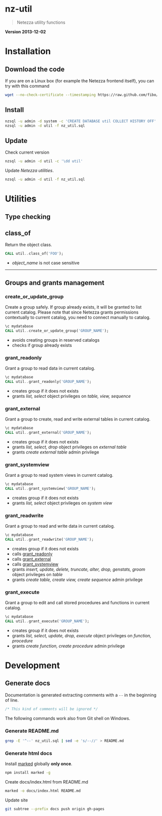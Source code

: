 nz-util
=======

> Netezza utility functions

**Version 2013-12-02**
# Installation

## Download the code

If you are on a Linux box (for example the Netezza frontend itself), you can try with this command

```bash
wget --no-check-certificate --timestamping https://raw.github.com/fibo/nz-util/master/nz_util.sql
```

## Install

```bash
nzsql -u admin -d system -c 'CREATE DATABASE util COLLECT HISTORY OFF'
nzsql -u admin -d util -f nz_util.sql
```

## Update

Check current version

```bash
nzsql -u admin -d util -c '\dd util'
```

Update *Netezza utilities*.

```bash
nzsql -u admin -d util -f nz_util.sql
```

# Utilities


## Type checking


## class_of

Return the object class.

```sql
CALL util..class_of('FOO');
```

* *object_name* is not case sensitive
----------------

## Groups and grants management


### create_or_update_group

Create a group safely. If group already exists, it will be granted to list current catalog.
Please note that since Netezza grants permissions contextually to current catalog,
you need to connect manually to catalog.

```sql
\c mydatabase
CALL util..create_or_update_group('GROUP_NAME');
```

* avoids creating groups in reserved catalogs
* checks if group already exists

### grant_readonly

Grant a group to read data in current catalog.

```sql
\c mydatabase
CALL util..grant_readonly('GROUP_NAME');
```

* creates group if it does not exists
* grants *list, select* object privileges on *table, view, sequence*

### grant_external

Grant a group to create, read and write external tables in current catalog.

```sql
\c mydatabase
CALL util..grant_external('GROUP_NAME');
```

* creates group if it does not exists
* grants *list, select, drop* object privileges on *external table*
* grants *create external table* admin privilege
### grant_systemview

Grant a group to read system views in current catalog.

```sql
\c mydatabase
CALL util..grant_systemview('GROUP_NAME');
```

* creates group if it does not exists
* grants *list, select* object privileges on *system view*

### grant_readwrite

Grant a group to read and write data in current catalog.

```sql
\c mydatabase
CALL util..grant_readwrite('GROUP_NAME');
```

* creates group if it does not exists
* calls [grant_readonly](#grant_readonly)
* calls [grant_external](#grant_external)
* calls [grant_systemview](#grant_systemview)
* grants *insert, update, delete, truncate, alter, drop, genstats, groom* object privileges on *table*
* grants *create table, create view, create sequence* admin privilege


### grant_execute

Grant a group to edit and call stored procedures and functions in current catalog.

```sql
\c mydatabase
CALL util..grant_execute('GROUP_NAME');
```

* creates group if it does not exists
* grants *list, select, update, drop, execute* object privileges on *function, procedure*
* grants *create function, create procedure* admin privilege
# Development

## Generate docs

Documentation is generated extracting comments with a `--` in the beginning of line.

```sql
/* This kind of comments will be ignored */
```
The following commands work also from Git shell on Windows.

### Generate README.md

```bash
grep -E '^--' nz_util.sql | sed -e 's/--//' > README.md
```

### Generate html docs

Install [marked](https://github.com/chjj/marked) globally **only once**.

```bash
npm install marked -g
```

Create docs/index.html from README.md

```bash
marked -o docs/index.html README.md
```

Update site

```bash
git subtree --prefix docs push origin gh-pages
```

